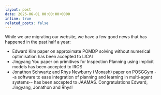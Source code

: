 ```yaml
---
layout: post
date: 2025-06-01 00:00:00+0000
inline: true
related_posts: false
---
```


While we are migrating our website, we have a few good news that has happened in the past half a year: 
* Edward Kim paper on approximate POMDP solving without numerical optimisation has been accepted to IJCAI
* Jingyang You paper on primitives for Inspection Planning using implicit models has been accepted to IROS
* Jonathon Schwartz and Rhys Newburry (Monash) paper on POSGGym --a software to ease integration of planning and learning in multi-agent systems-- has been accepted to JAAMAS. 
Congratulations Edward, Jingyang, Jonathon and Rhys!
